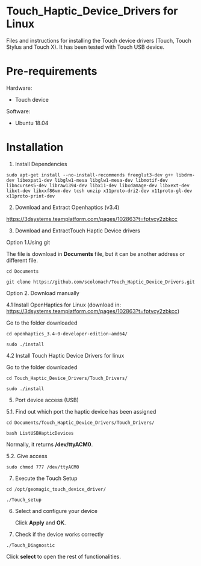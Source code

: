 # Touch_Haptic_Device_Drivers for Linux
Files and instructions for installing the Touch device drivers (Touch, Touch Stylus and Touch X). It has been tested with Touch USB device.


# Pre-requirements
Hardware:
- Touch device 

Software:
- Ubuntu 18.04

# Installation
  1. Install Dependencies
  
 ```
 sudo apt-get install --no-install-recommends freeglut3-dev g++ libdrm-dev libexpat1-dev libglw1-mesa libglw1-mesa-dev libmotif-dev libncurses5-dev libraw1394-dev libx11-dev libxdamage-dev libxext-dev libxt-dev libxxf86vm-dev tcsh unzip x11proto-dri2-dev x11proto-gl-dev x11proto-print-dev
 ```
 
 2. Download and Extract Openhaptics (v3.4)
 
 https://3dsystems.teamplatform.com/pages/102863?t=fptvcy2zbkcc
 
 3. Download and ExtractTouch Haptic Device drivers
 
 Option 1.Using git 
 
 The file is download in **Documents** file, but it can be another address or different file.
 
 ```
cd Documents
 ```
 
 ```
git clone https://github.com/scolomach/Touch_Haptic_Device_Drivers.git
 ```
 
 Option 2. Download manually

 
 4.1 Install OpenHaptics for Linux (download in: https://3dsystems.teamplatform.com/pages/102863?t=fptvcy2zbkcc)
 
 Go to the folder downloaded
 ```
 cd openhaptics_3.4-0-developer-edition-amd64/
 ```
 ```
 sudo ./install
 ```
 4.2 Install Touch Haptic Device Drivers for linux 

 Go to the folder downloaded
  ```
 cd Touch_Haptic_Device_Drivers/Touch_Drivers/
 ```
 ```
 sudo ./install
 ```
 5. Port device access (USB)

   5.1. Find out which port the haptic device has been assigned
  
 ```
 cd Documents/Touch_Haptic_Device_Drivers/Touch_Drivers/
 ```
 ```
 bash ListUSBHapticDevices
 ```
 Normally, it returns **/dev/ttyACM0**.

   5.2. Give access

 ```
 sudo chmod 777 /dev/ttyACM0
 ```
 
 7. Execute the Touch Setup
 
 ```
 cd /opt/geomagic_touch_device_driver/ 
 ```
 ```
 ./Touch_setup
 ```
 6. Select and configure your device 
 
     Click **Apply** and **OK**.
 
 8. Check if the device works correctly

 ```
 ./Touch_Diagnostic
 ```
   Click **select** to open the rest of functionalities.
